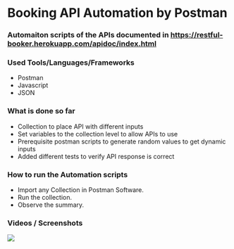 # Booking API Automation by Postman

### Automaiton scripts of the APIs documented in https://restful-booker.herokuapp.com/apidoc/index.html

### Used Tools/Languages/Frameworks
- Postman
- Javascript
- JSON

### What is done so far
- Collection to place API with different inputs
- Set variables to the collection level to allow APIs to use
- Prerequisite postman scripts to generate random values to get dynamic inputs
- Added different tests to verify API response is correct
	
### How to run the Automation scripts
 - Import any Collection  in Postman Software. 
 - Run the collection.
 - Observe the summary.
 
 
 ### Videos / Screenshots
 <img src ="https://github.com/ashik53/Resources/blob/master/Potsman_Automation_script.gif" >

 
 

